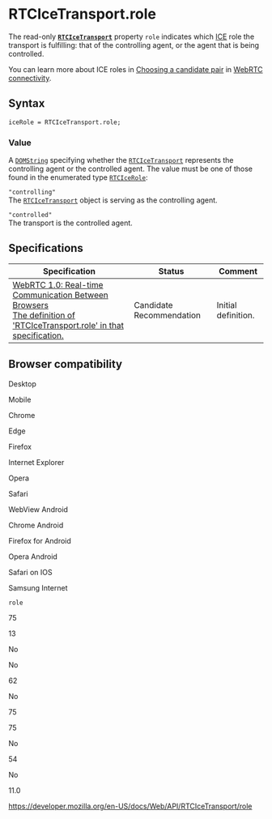 # RTCIceTransport.role

The read-only **[`RTCIceTransport`](../rtcicetransport)** property `role` indicates which [ICE](https://developer.mozilla.org/en-US/docs/Glossary/ICE) role the transport is fulfilling: that of the controlling agent, or the agent that is being controlled.

You can learn more about ICE roles in [Choosing a candidate pair](#) in [WebRTC connectivity](../webrtc_api/connectivity).

## Syntax

    iceRole = RTCIceTransport.role;

### Value

A [`DOMString`](../domstring) specifying whether the [`RTCIceTransport`](../rtcicetransport) represents the controlling agent or the controlled agent. The value must be one of those found in the enumerated type [`RTCIceRole`](../rtcicerole):

`"controlling"`  
The [`RTCIceTransport`](../rtcicetransport) object is serving as the controlling agent.

`"controlled"`  
The transport is the controlled agent.

## Specifications

<table><thead><tr class="header"><th>Specification</th><th>Status</th><th>Comment</th></tr></thead><tbody><tr class="odd"><td><a href="https://w3c.github.io/webrtc-pc/#dom-icetransport-role">WebRTC 1.0: Real-time Communication Between Browsers<br />
<span class="small">The definition of 'RTCIceTransport.role' in that specification.</span></a></td><td><span class="spec-cr">Candidate Recommendation</span></td><td>Initial definition.</td></tr></tbody></table>

## Browser compatibility

Desktop

Mobile

Chrome

Edge

Firefox

Internet Explorer

Opera

Safari

WebView Android

Chrome Android

Firefox for Android

Opera Android

Safari on IOS

Samsung Internet

`role`

75

13

No

No

62

No

75

75

No

54

No

11.0

<a href="https://developer.mozilla.org/en-US/docs/Web/API/RTCIceTransport/role" class="_attribution-link">https://developer.mozilla.org/en-US/docs/Web/API/RTCIceTransport/role</a>
